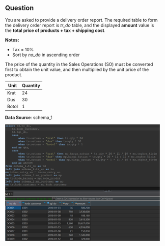 ## Question

You are asked to provide a delivery order report. The required table to form the delivery order report is *tr_do* table, and the displayed **amount** value is the **total price of products + tax + shipping cost**.

**Notes:**
- Tax = 10%
- Sort by *no_do* in ascending order

The price of the quantity in the Sales Operations (SO) must be converted first to obtain the unit value, and then multiplied by the unit price of the product.

| **Unit** | **Quantity** |
|----------|--------------|
| Krat     | 24           |
| Dus      | 30           |
| Botol    | 1            |

**Data Source**: schema_1

![Table Query](query2.png)